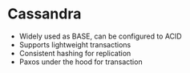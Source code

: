 # Cassandra

- Widely used as BASE, can be configured to ACID
- Supports lightweight transactions
- Consistent hashing for replication
- Paxos under the hood for transaction